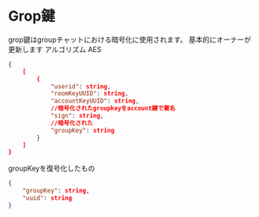 # Grop鍵

grop鍵はgroupチャットにおける暗号化に使用されます。
基本的にオーナーが更新します
アルゴリズム AES

```json
{
    [
        {
            "userid": string,
            "roomKeyUUID": string,
            "accountKeyUUID": string,
            //暗号化されたgroupkeyをaccount鍵で署名
            "sign": string,
            //暗号化された
            "groupKey": string
        }
    ]
}
```

groupKeyを復号化したもの
```json
{
    "groupKey": string,
    "uuid": string
}
```